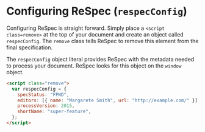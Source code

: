 # Configuring ReSpec (`respecConfig`)

Configuring ReSpec is straight forward. Simply place a `<script class=remove>` at the top of your document and create an object called `respecConfig`. The `remove` class tells ReSpec to remove this element from the final specification.

The `respecConfig` object literal provides ReSpec with the metadata needed to process your document. ReSpec looks for this object on the `window` object.

```html
<script class="remove">
  var respecConfig = {
    specStatus: "FPWD",
    editors: [{ name: "Margarete Smith", url: "http://example.com/" }],
    processVersion: 2015,
    shortName: "super-feature",
  };
</script>
```
